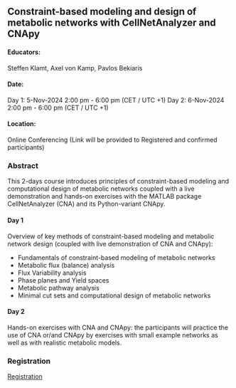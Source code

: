 ## Constraint-based modeling and design of metabolic networks with CellNetAnalyzer and CNApy

#### Educators: 
Steffen Klamt, Axel von Kamp, Pavlos Bekiaris

#### Date:
Day 1:  5-Nov-2024 2:00 pm - 6:00 pm (CET / UTC +1)
Day 2:  6-Nov-2024 2:00 pm - 6:00 pm (CET / UTC +1)

#### Location:
Online Conferencing (Link will be provided to Registered and confirmed participants)

### Abstract
This 2-days course introduces principles of constraint-based modeling and computational design of metabolic networks coupled with a live demonstration and hands-on exercises with the MATLAB package CellNetAnalyzer (CNA) and its Python-variant CNApy.

#### Day 1
Overview of key methods of constraint-based modeling and metabolic network design (coupled with live demonstration of CNA and CNApy):

-    Fundamentals of constraint-based modeling of metabolic networks 
-    Metabolic flux (balance) analysis
-    Flux Variability analysis
-    Phase planes and Yield spaces
-    Metabolic pathway analysis 
-    Minimal cut sets and computational design of metabolic networks

#### Day 2
Hands-on exercises with CNA and CNApy: the participants will practice the use of CNA or/and CNApy by exercises with small example networks as well as with realistic metabolic models. 


### Registration
[Registration](https://docs.google.com/forms/d/e/1FAIpQLSexoWIrjLPNudaq9MXMHkc4NuxgwXDMmoiiiEj-9seX0Kw1DQ/viewform?vc=0&c=0&w=1&flr=0&usp=mail_form_link)
